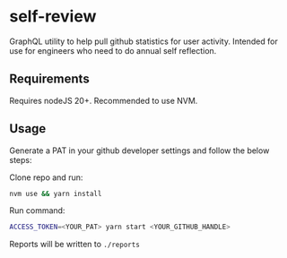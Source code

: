 # self-review

GraphQL utility to help pull github statistics for user activity.  Intended for use for engineers who need to do annual self reflection.

## Requirements

Requires nodeJS 20+.  Recommended to use NVM.

## Usage

Generate a PAT in your github developer settings and follow the below steps:

Clone repo and run:

```bash
nvm use && yarn install
```

Run command:

```bash
ACCESS_TOKEN=<YOUR_PAT> yarn start <YOUR_GITHUB_HANDLE>
```

Reports will be written to `./reports`